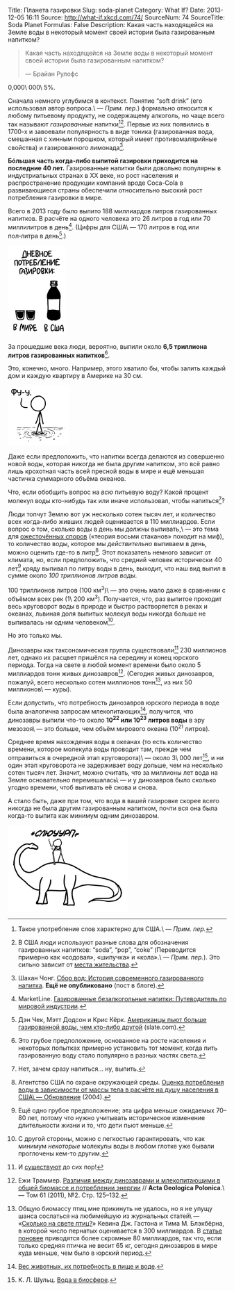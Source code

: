 Title: Планета газировки
Slug: soda-planet
Category: What If?
Date: 2013-12-05 16:11
Source: http://what-if.xkcd.com/74/
SourceNum: 74
SourceTitle: Soda Planet
Formulas: False
Description: Какая часть находящейся на Земле воды в некоторый момент своей истории была газированным напитком?

> Какая часть находящейся на Земле воды в некоторый момент своей истории была газированным напитком?
>
> — Брайан Рулофс

0,000\ 000\ 5%.

Сначала немного углубимся в контекст. Понятие “soft drink” (его использовал автор вопроса.\ — *Прим. пер.*) формально относится к любому питьевому продукту, не содержащему алкоголь, но чаще всего так называют _газированные_ напитки[^1][^2]. Первые из них появились в 1700-х и завоевали популярность в виде тоника (газированная вода, смешанная с хинным порошком, который имеет противомалярийные свойства) и газированного лимонада[^3].

**Бóльшая часть когда-либо выпитой газировки приходится на последние 40 лет.** Газированные напитки были довольно популярны в индустриальных странах в XX веке, но рост населения и распространение продукции компаний вроде Coca-Cola в развивающиеся страны обеспечили относительно высокий рост потребления газировки в мире.

Всего в 2013 году было выпито 188 миллиардов литров газированных напитков. В расчёте на одного человека это 26 литров в год или 70 миллилитров в день[^4]. (Цифры для США\ — 170 литров в год или пол&#8209;литра в день[^5].)

![](/uploads/074-soda-planet/soda_usworld_ru.png "И ведь каждая бутылка газировки\ — это парочка «Киндер-сюрпризов».")

За прошедшие века люди, вероятно, выпили около **6,5 триллиона литров газированных напитков**[^6].

Это, конечно, много. Например, этого хватило бы, чтобы залить каждый дом и каждую квартиру в Америке на 30 см.

![](/uploads/074-soda-planet/soda_floor_ru.png "Скоро вернусь, ввёл на Amazon\'е «соломинка до пола».")

Даже если предположить, что напитки всегда делаются из совершенно новой воды, которая никогда не была другим напитком, это всё равно лишь крохотная часть всей пресной воды в мире и ещё меньшая частичка суммарного объёма океанов.

Что, если обобщить вопрос на _всю_ питьевую воду? Какой процент молекул воды кто-нибудь так или иначе использовал, чтобы напиться[^7]?

Люди топчут Землю вот уж несколько сотен тысяч лет, и количество всех когда-либо живших людей оценивается в 110 миллиардов. Если вопрос о том, сколько воды в день мы _должны_ выпивать,\ — это тема для [ожесточённых споров](https://www.google.com/search?q=стаканов+воды+в+день) («теория восьми стаканов» походит на миф), то количество воды, которое мы _действительно_ выпиваем в день, можно оценить где-то в литр[^8]. Этот показатель немного зависит от климата, но, если предположить, что средний человек исторически 40 лет[^9] кряду выпивал по литру воды в день, выходит, что наш вид выпил в сумме около *100 триллионов литров воды*.

100 триллионов литров (100 км<sup>3</sup>)\ — это очень мало даже в сравнении с объёмом всех рек (1\ 200 км<sup>3</sup>). Получается, что, раз выпитое проходит весь круговорот воды в природе и быстро растворяется в реках и океанах, львиная доля выпитых молекул воды никогда больше не выпивалась ни одним человеком[^10].

Но это только мы.

Динозавры как таксономическая группа существовали[^11] 230 миллионов лет, однако их расцвет пришёлся на середину и конец юрского периода. Тогда на свете в любой момент времени было около 5 миллиардов тонн живых динозавров[^12]. (Сегодня живых динозавров, пожалуй, всего несколько сотен миллионов тонн[^13], из них 50 миллионов\ — куры).

Если допустить, что потребность динозавров юрского периода в воде была аналогична запросам млекопитающих[^14], получится, что динозавры выпили что-то около **10<sup>22</sup> или 10<sup>23</sup> литров воды** в эру мезозоя\ — это больше, чем объём мирового океана (10<sup>21</sup> литров).

Среднее время нахождения воды в океанах (то есть количество времени, которое молекула воды проводит там, прежде чем отправиться в очередной этап круговорота)\ — около 3\ 000 лет[^15], и ни один этап круговорота не задерживает воду дольше, чем на несколько сотен тысяч лет. Значит, можно считать, что за миллионы лет вода на Земле основательно перемешалась\ — и у динозавров было сколько угодно времени, чтоб выпивать её снова и снова.

А стало быть, даже при том, что вода в вашей газировке скорее всего никогда не была другим газированным напитком, почти вся она была когда-то выпита как минимум одним динозавром.

![](/uploads/074-soda-planet/soda_dinosaur_ru.png "*слюууууурп*\ — РРРРРРР\ — Прости.")

[^1]: Такое употребление слов характерно для США.\ — *Прим. пер.*
[^2]: В США люди используют разные слова для обозначения газированных напитков: “soda”, “pop”, “coke” (Переводится примерно как «содовая», «шипучка» и «кола».\ — *Прим. пер.*). Это сильно зависит от [места жительства](http://www.popvssoda.com/).
[^3]: Шахан Чонг. [Сбор вод: История современного газированного напитка](http://scheong.wordpress.com/2011/03/27/taking-the-waters-the-history-of-the-modern-soft-drink/). **Ещё не опубликовано** (пост в блоге).
[^4]: MarketLine. [Газированные безалкогольные напитки: Путеводитель по мировой индустрии](http://www.reportlinker.com/p0171897-summary/Carbonated-Soft-Drinks-Global-Industry-Guide.html).
[^5]: Дэн Чек, Мэтт Додсон и Крис Кёрк. [Американцы пьют больше газированной воды, чем кто-либо другой](http://www.slate.com/articles/health_and_science/map_of_the_week/2012/07/map_of_soda_consumption_americans_drink_more_than_anyone_else_.html) (slate.com).
[^6]: Это грубое предположение, основанное на росте населения и некоторых попытках примерно установить тот момент, когда пить газированную воду стало популярно в разных частях света.
[^7]: Нет, зачем сразу напиться… ну, выпить.
[^8]: Агентство США по охране окружающей среды. [Оценка потребления воды в зависимости от массы тела в расчёте на душу населения в США\ — Обновление](http://water.epa.gov/action/advisories/drinking/upload/2005_05_06_criteria_drinking_percapita_2004.pdf) (2004).
[^9]: Ещё одно грубое предположение; эта цифра меньше ожидаемых 70–80 лет, потому что нужно учитывать историческое изменение длительности жизни и то, что дети пьют меньше.
[^10]: С другой стороны, можно с легкостью гарантировать, что как минимум _некоторые_ молекулы воды в любом глотке уже бывали проглочены кем-то другим.
[^11]: И [существуют](http://xkcd.com/1211) до сих пор!
[^12]: Ежи Траммер. [Различия между динозаврами и млекопитающими в общей биомассе и потреблении энергии](http://agp.org.pl/table/pdf/61-2/trammer.pdf) // **Acta Geologica Polonica**.\ — Том 61 (2011), №2. Стр. 125–132.
[^13]: Общую биомассу птиц мне прикинуть не удалось, но я не упущу шанса сослаться на любимейшую из журнальных статей\ — «[Сколько на свете птиц?](http://link.springer.com/article/10.1023%2FA%3A1018341530497)» Кевина Дж. Гастона и Тима М. Блэкбёрна, в которой число пернатых оценивается в 300 миллиардов. В [статье поновее](http://rspb.royalsocietypublishing.org/content/270/1521/1293.full.pdf) приводятся более скромные 80 миллиардов, так что, если только средняя птичка не весит 65 кг, сегодня динозавров в мире куда меньше, чем было в юрский период.
[^14]: [Вес животных, их потребность в пище и воде](http://www.env.gov.bc.ca/wat/wq/reference/foodandwater.html).
[^15]: К. Л. Шульц. [Вода в биосфере](http://www.esf.edu/efb/schulz/Limnology/hydrologic.html).
